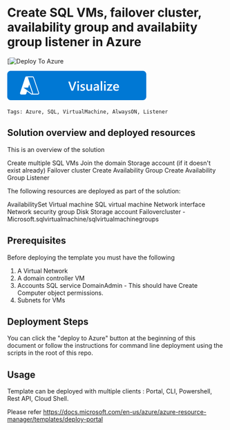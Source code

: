 # Create SQL VMs, failover cluster, availability group and availabiity group listener in Azure

[![Deploy To Azure](https://portal.azure.com/#create/Microsoft.Template/uri/https%3A%2F%2Fraw.githubusercontent.com%2FAzure%2Fazure-quickstart-templates%2Fmaster%2Fquickstarts%2Fmicrosoft.sqlvirtualmachine%2Fe2e-sql-vm-ag-setup%2Fazuredeploy.json)  

[![Visualize](https://raw.githubusercontent.com/Azure/azure-quickstart-templates/master/1-CONTRIBUTION-GUIDE/images/visualizebutton.svg?sanitize=true)](http://armviz.io/#/?load=https%3A%2F%2Fraw.githubusercontent.com%2FAzure%2Fazure-quickstart-templates%2Fmaster%2Fquickstarts%2Fmicrosoft.sqlvirtualmachine%2Fe2e-sql-vm-ag-setup%2Fazuredeploy.json)

`Tags: Azure, SQL, VirtualMachine, AlwaysON, Listener`

## Solution overview and deployed resources

This is an overview of the solution

Create multiple SQL VMs
Join the domain
Storage account (if it doesn't exist already)
Failover cluster
Create Availability Group
Create Availability Group Listener

The following resources are deployed as part of the solution:

AvailabilitySet
Virtual machine 
SQL virtual machine 
Network interface 
Network security group 
Disk 
Storage account 
Failovercluster - Microsoft.sqlvirtualmachine/sqlvirtualmachinegroups 

## Prerequisites

Before deploying the template you must have the following

1. A Virtual Network 
2. A domain controller VM
3. Accounts 
    SQL service
    DomainAdmin - This should have Create Computer object permissions.
4. Subnets for VMs

## Deployment Steps

You can click the "deploy to Azure" button at the beginning of this document or follow the instructions for command line deployment using the scripts in the root of this repo.

## Usage

Template can be deployed with multiple clients : Portal, CLI, Powershell, Rest API, Cloud Shell.

Please refer https://docs.microsoft.com/en-us/azure/azure-resource-manager/templates/deploy-portal
